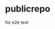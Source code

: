 # publicrepo
for e2e test



































































































































































































































































































































































































































































































































































































































































































































































































































































































































































































































































































































































































































































































































































































































































































































































































































































































































































































































































































































































































































































































































































































































































































































































































































































































































































































































































































































































































